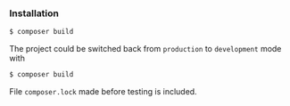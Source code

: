 ### Installation

```bash
$ composer build
```

The project could be switched back from `production` to `development` mode with

```bash
$ composer build
```

File `composer.lock` made before testing is included.
